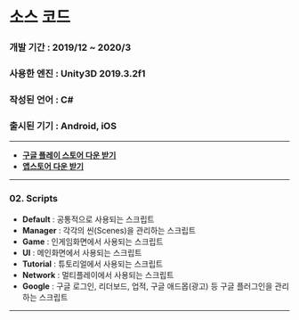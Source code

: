 # 소스 코드
### 개발 기간 : 2019/12 ~ 2020/3
### 사용한 엔진 : Unity3D 2019.3.2f1
### 작성된 언어 : C#
### 출시된 기기 : Android, iOS
-------------
* **[구글 플레이 스토어 다운 받기](https://play.google.com/store/apps/details?id=com.unity3d.doveincity)**
* **[앱스토어 다운 받기](https://apps.apple.com/kr/app/dove-in-city-re/id1637182464)**

-------------
### 02. Scripts
* **Default** : 공통적으로 사용되는 스크립트
* **Manager** : 각각의 씬(Scenes)을 관리하는 스크립트
* **Game** : 인게임화면에서 사용되는 스크립트
* **UI** : 메인화면에서 사용되는 스크립트
* **Tutorial** : 튜토리얼에서 사용되는 스크립트
* **Network** : 멀티플레이에서 사용되는 스크립트
* **Google** : 구글 로그인, 리더보드, 업적, 구글 애드몹(광고) 등 구글 플러그인을 관리하는 스크립트
-------------
